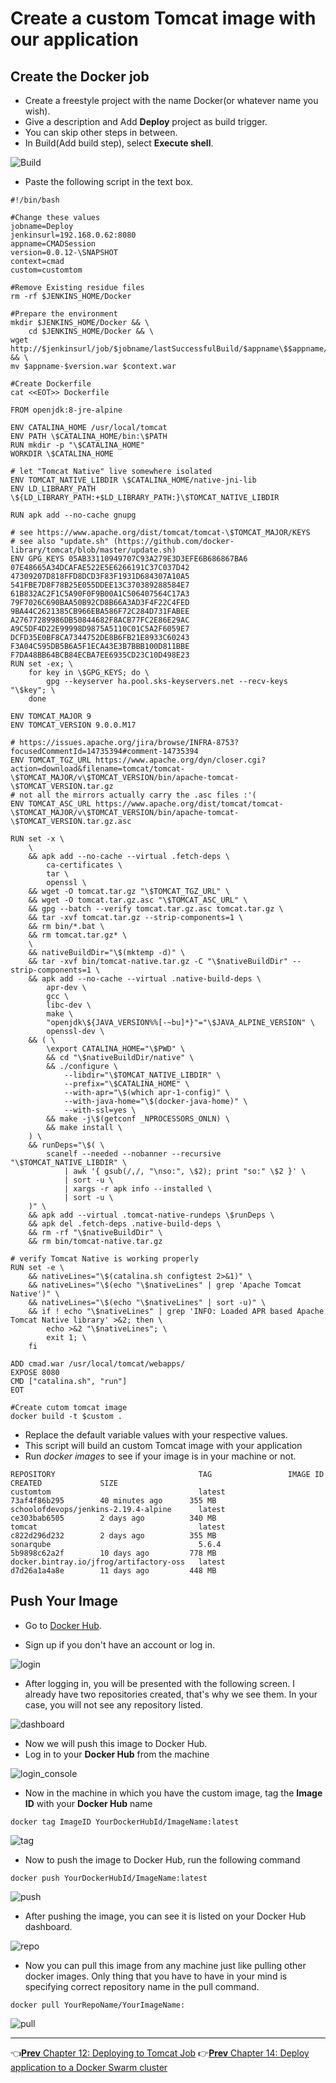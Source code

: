 # Create a custom Tomcat image with our application

## Create the Docker job

* Create a freestyle project with the name Docker(or whatever name you wish).
* Give a description and Add **Deploy** project as build trigger.
* You can skip other steps in between.
* In Build(Add build step), select **Execute shell**.

![Build](images/dockerhub/Build.jpg)
* Paste the following script in the text box.

```
#!/bin/bash

#Change these values
jobname=Deploy
jenkinsurl=192.168.0.62:8080
appname=CMADSession
version=0.0.12-\SNAPSHOT
context=cmad
custom=customtom

#Remove Existing residue files
rm -rf $JENKINS_HOME/Docker

#Prepare the environment
mkdir $JENKINS_HOME/Docker && \
    cd $JENKINS_HOME/Docker && \
wget http://$jenkinsurl/job/$jobname/lastSuccessfulBuild/$appname\$$appname/artifact/$appname/$appname/$version/$appname-$version.war && \
mv $appname-$version.war $context.war

#Create Dockerfile
cat <<EOT>> Dockerfile

FROM openjdk:8-jre-alpine

ENV CATALINA_HOME /usr/local/tomcat
ENV PATH \$CATALINA_HOME/bin:\$PATH
RUN mkdir -p "\$CATALINA_HOME"
WORKDIR \$CATALINA_HOME

# let "Tomcat Native" live somewhere isolated
ENV TOMCAT_NATIVE_LIBDIR \$CATALINA_HOME/native-jni-lib
ENV LD_LIBRARY_PATH \${LD_LIBRARY_PATH:+$LD_LIBRARY_PATH:}\$TOMCAT_NATIVE_LIBDIR

RUN apk add --no-cache gnupg

# see https://www.apache.org/dist/tomcat/tomcat-\$TOMCAT_MAJOR/KEYS
# see also "update.sh" (https://github.com/docker-library/tomcat/blob/master/update.sh)
ENV GPG_KEYS 05AB33110949707C93A279E3D3EFE6B686867BA6 07E48665A34DCAFAE522E5E6266191C37C037D42 47309207D818FFD8DCD3F83F1931D684307A10A5 541FBE7D8F78B25E055DDEE13C370389288584E7 61B832AC2F1C5A90F0F9B00A1C506407564C17A3 79F7026C690BAA50B92CD8B66A3AD3F4F22C4FED 9BA44C2621385CB966EBA586F72C284D731FABEE A27677289986DB50844682F8ACB77FC2E86E29AC A9C5DF4D22E99998D9875A5110C01C5A2F6059E7 DCFD35E0BF8CA7344752DE8B6FB21E8933C60243 F3A04C595DB5B6A5F1ECA43E3B7BBB100D811BBE F7DA48BB64BCB84ECBA7EE6935CD23C10D498E23
RUN set -ex; \
	for key in \$GPG_KEYS; do \
		gpg --keyserver ha.pool.sks-keyservers.net --recv-keys "\$key"; \
	done

ENV TOMCAT_MAJOR 9
ENV TOMCAT_VERSION 9.0.0.M17

# https://issues.apache.org/jira/browse/INFRA-8753?focusedCommentId=14735394#comment-14735394
ENV TOMCAT_TGZ_URL https://www.apache.org/dyn/closer.cgi?action=download&filename=tomcat/tomcat-\$TOMCAT_MAJOR/v\$TOMCAT_VERSION/bin/apache-tomcat-\$TOMCAT_VERSION.tar.gz
# not all the mirrors actually carry the .asc files :'(
ENV TOMCAT_ASC_URL https://www.apache.org/dist/tomcat/tomcat-\$TOMCAT_MAJOR/v\$TOMCAT_VERSION/bin/apache-tomcat-\$TOMCAT_VERSION.tar.gz.asc

RUN set -x \
	\
	&& apk add --no-cache --virtual .fetch-deps \
		ca-certificates \
		tar \
		openssl \
	&& wget -O tomcat.tar.gz "\$TOMCAT_TGZ_URL" \
	&& wget -O tomcat.tar.gz.asc "\$TOMCAT_ASC_URL" \
	&& gpg --batch --verify tomcat.tar.gz.asc tomcat.tar.gz \
	&& tar -xvf tomcat.tar.gz --strip-components=1 \
	&& rm bin/*.bat \
	&& rm tomcat.tar.gz* \
	\
	&& nativeBuildDir="\$(mktemp -d)" \
	&& tar -xvf bin/tomcat-native.tar.gz -C "\$nativeBuildDir" --strip-components=1 \
	&& apk add --no-cache --virtual .native-build-deps \
		apr-dev \
		gcc \
		libc-dev \
		make \
		"openjdk\${JAVA_VERSION%%[-~bu]*}"="\$JAVA_ALPINE_VERSION" \
		openssl-dev \
	&& ( \
		\export CATALINA_HOME="\$PWD" \
		&& cd "\$nativeBuildDir/native" \
		&& ./configure \
			--libdir="\$TOMCAT_NATIVE_LIBDIR" \
			--prefix="\$CATALINA_HOME" \
			--with-apr="\$(which apr-1-config)" \
			--with-java-home="\$(docker-java-home)" \
			--with-ssl=yes \
		&& make -j\$(getconf _NPROCESSORS_ONLN) \
		&& make install \
	) \
	&& runDeps="\$( \
		scanelf --needed --nobanner --recursive "\$TOMCAT_NATIVE_LIBDIR" \
			| awk '{ gsub(/,/, "\nso:", \$2); print "so:" \$2 }' \
			| sort -u \
			| xargs -r apk info --installed \
			| sort -u \
	)" \
	&& apk add --virtual .tomcat-native-rundeps \$runDeps \
	&& apk del .fetch-deps .native-build-deps \
	&& rm -rf "\$nativeBuildDir" \
	&& rm bin/tomcat-native.tar.gz

# verify Tomcat Native is working properly
RUN set -e \
	&& nativeLines="\$(catalina.sh configtest 2>&1)" \
	&& nativeLines="\$(echo "\$nativeLines" | grep 'Apache Tomcat Native')" \
	&& nativeLines="\$(echo "\$nativeLines" | sort -u)" \
	&& if ! echo "\$nativeLines" | grep 'INFO: Loaded APR based Apache Tomcat Native library' >&2; then \
		echo >&2 "\$nativeLines"; \
		exit 1; \
	fi

ADD cmad.war /usr/local/tomcat/webapps/
EXPOSE 8080
CMD ["catalina.sh", "run"]
EOT

#Create cutom tomcat image
docker build -t $custom .
```
* Replace the default variable values with your respective values.
* This script will build an custom Tomcat image with your application
* Run *docker images* to see if your image is in your machine or not.

```
REPOSITORY                                TAG                 IMAGE ID            CREATED             SIZE
customtom                                 latest              73af4f86b295        40 minutes ago      355 MB
schoolofdevops/jenkins-2.19.4-alpine      latest              ce303bab6505        2 days ago          340 MB
tomcat                                    latest              c822d296d232        2 days ago          355 MB
sonarqube                                 5.6.4               5b9898c62a2f        10 days ago         778 MB
docker.bintray.io/jfrog/artifactory-oss   latest              d7d26a1a4a8e        11 days ago         448 MB
```

## Push Your Image

* Go to [Docker Hub](https://hub.docker.com/).

* Sign up if you don't have an account or log in.

![login](images/dockerhub/login.jpg)

* After logging in, you will be presented with the following screen. I already have two repositories created, that's why we see them. In your case, you will not see any repository listed.

![dashboard](images/dockerhub/dashboard.jpg)

* Now we will push this image to Docker Hub.
* Log in to your **Docker Hub** from the machine

![login_console](images/dockerhub/login_console.jpg)

* Now in the machine in which you have the custom image, tag the **Image ID** with your **Docker Hub** name

```
docker tag ImageID YourDockerHubId/ImageName:latest
```

![tag](images/dockerhub/tag.jpg)

* Now to push the image to Docker Hub, run the following command

```
docker push YourDockerHubId/ImageName:latest
```

![push](images/dockerhub/push.jpg)

* After pushing the image, you can see it is listed on your Docker Hub dashboard.

![repo](images/dockerhub/repo.jpg)

* Now you can pull this image from any machine just like pulling other docker images. Only thing that you have to have in your mind is specifying correct repository name in the pull command.

```
docker pull YourRepoName/YourImageName:
```

![pull](images/dockerhub/pull.jpg)

-----

:point_left:[**Prev** Chapter 12: Deploying to Tomcat Job](https://github.com/schoolofdevops/learn-jenkins/blob/master/manuscript/120_deploy_to_tomcat.md)
:point_right:[**Prev** Chapter 14: Deploy application to a Docker Swarm cluster](https://github.com/schoolofdevops/learn-jenkins/blob/master/manuscript/140_deploy_application_to_docker_swarm_cluster.md)

